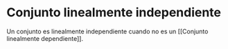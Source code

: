 # Conjunto linealmente independiente
Un conjunto es linealmente independiente cuando no es un [[Conjunto linealmente dependiente]].